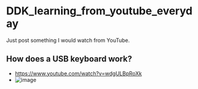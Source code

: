 # DDK_learning_from_youtube_everyday
Just post something I would watch from YouTube.

## How does a USB keyboard work?
* https://www.youtube.com/watch?v=wdgULBpRoXk
* ![image](https://user-images.githubusercontent.com/67073582/125928943-e9070794-67aa-4bd7-8289-1ddf891c55dd.png)

